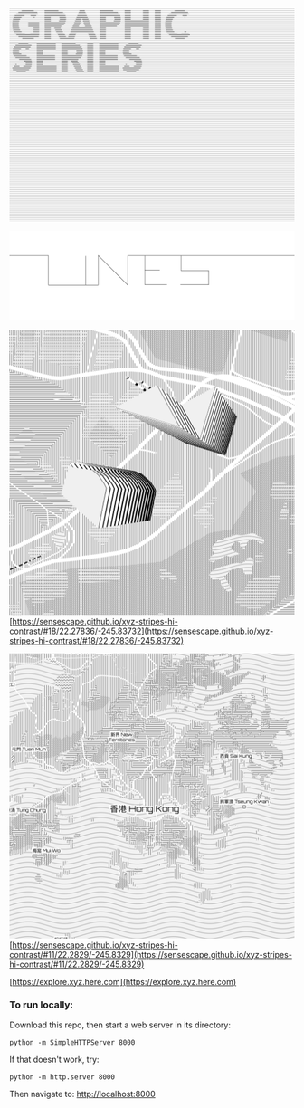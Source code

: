 ![GRAPHIC SERIES](https://raw.githubusercontent.com/sensescape/xyz-stripes/master/images/graphic_series_lines4.jpg)

![LINES](https://raw.githubusercontent.com/sensescape/xyz-stripes/master/images/lines-title3.png)

![STRIPES](https://raw.githubusercontent.com/sensescape/xyz-stripes/master/images/xyz-stripes-map7.png)
[https://sensescape.github.io/xyz-stripes-hi-contrast/#18/22.27836/-245.83732](https://sensescape.github.io/xyz-stripes-hi-contrast/#18/22.27836/-245.83732)

![STRIPES](https://raw.githubusercontent.com/sensescape/xyz-stripes/master/images/xyz-stripes-map6.png)
[https://sensescape.github.io/xyz-stripes-hi-contrast/#11/22.2829/-245.8329](https://sensescape.github.io/xyz-stripes-hi-contrast/#11/22.2829/-245.8329)

[https://explore.xyz.here.com](https://explore.xyz.here.com)

### To run locally:

Download this repo, then start a web server in its directory:

    python -m SimpleHTTPServer 8000
    
If that doesn't work, try:

    python -m http.server 8000
    
Then navigate to: [http://localhost:8000](http://localhost:8000)
